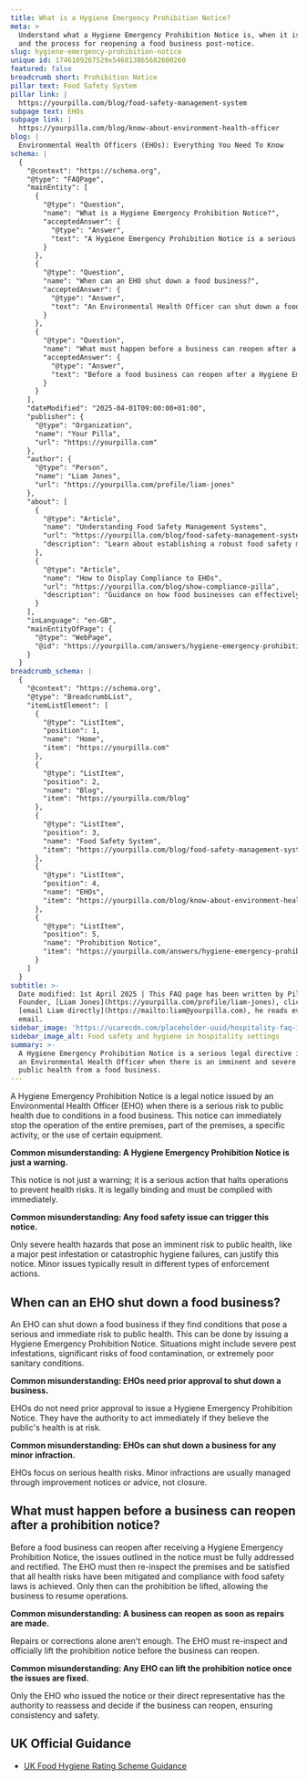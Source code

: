 ```yaml
---
title: What is a Hygiene Emergency Prohibition Notice?
meta: >
  Understand what a Hygiene Emergency Prohibition Notice is, when it is issued,
  and the process for reopening a food business post-notice.
slug: hygiene-emergency-prohibition-notice
unique id: 1746109267529x546813865682600260
featured: false
breadcrumb short: Prohibition Notice
pillar text: Food Safety System
pillar link: |
  https://yourpilla.com/blog/food-safety-management-system
subpage text: EHOs
subpage link: |
  https://yourpilla.com/blog/know-about-environment-health-officer
blog: |
  Environmental Health Officers (EHOs): Everything You Need To Know
schema: |
  {
    "@context": "https://schema.org",
    "@type": "FAQPage",
    "mainEntity": [
      {
        "@type": "Question",
        "name": "What is a Hygiene Emergency Prohibition Notice?",
        "acceptedAnswer": {
          "@type": "Answer",
          "text": "A Hygiene Emergency Prohibition Notice is a serious legal directive issued by an Environmental Health Officer when there is an imminent and severe risk to public health from a food business. This notice can lead to the immediate cessation of operations at the business or certain activities within it to safeguard public health."
        }
      },
      {
        "@type": "Question",
        "name": "When can an EHO shut down a food business?",
        "acceptedAnswer": {
          "@type": "Answer",
          "text": "An Environmental Health Officer can shut down a food business if they discover conditions that pose a significant and immediate threat to public health. This is typically enforced through a Hygiene Emergency Prohibition Notice for severe issues such as major pest infestations or significant hygiene failures."
        }
      },
      {
        "@type": "Question",
        "name": "What must happen before a business can reopen after a prohibition notice?",
        "acceptedAnswer": {
          "@type": "Answer",
          "text": "Before a food business can reopen after a Hygiene Emergency Prohibition Notice, the business must rectify the health risks specified in the notice. The reopening process involves a re-inspection by the original or representative Environmental Health Officer, who must confirm that all health risks have been mitigated and the premises comply with food safety regulations."
        }
      }
    ],
    "dateModified": "2025-04-01T09:00:00+01:00",
    "publisher": {
      "@type": "Organization",
      "name": "Your Pilla",
      "url": "https://yourpilla.com"
    },
    "author": {
      "@type": "Person",
      "name": "Liam Jones",
      "url": "https://yourpilla.com/profile/liam-jones"
    },
    "about": [
      {
        "@type": "Article",
        "name": "Understanding Food Safety Management Systems",
        "url": "https://yourpilla.com/blog/food-safety-management-system",
        "description": "Learn about establishing a robust food safety management system to ensure daily compliance and prepare for unannounced EHO visits."
      },
      {
        "@type": "Article",
        "name": "How to Display Compliance to EHOs",
        "url": "https://yourpilla.com/blog/show-compliance-pilla",
        "description": "Guidance on how food businesses can effectively demonstrate compliance to Environmental Health Officers during inspections."
      }
    ],
    "inLanguage": "en-GB",
    "mainEntityOfPage": {
      "@type": "WebPage",
      "@id": "https://yourpilla.com/answers/hygiene-emergency-prohibition-notice"
    }
  }
breadcrumb_schema: |
  {
    "@context": "https://schema.org",
    "@type": "BreadcrumbList",
    "itemListElement": [
      {
        "@type": "ListItem",
        "position": 1,
        "name": "Home",
        "item": "https://yourpilla.com"
      },
      {
        "@type": "ListItem",
        "position": 2,
        "name": "Blog",
        "item": "https://yourpilla.com/blog"
      },
      {
        "@type": "ListItem",
        "position": 3,
        "name": "Food Safety System",
        "item": "https://yourpilla.com/blog/food-safety-management-system"
      },
      {
        "@type": "ListItem",
        "position": 4,
        "name": "EHOs",
        "item": "https://yourpilla.com/blog/know-about-environment-health-officer"
      },
      {
        "@type": "ListItem",
        "position": 5,
        "name": "Prohibition Notice",
        "item": "https://yourpilla.com/answers/hygiene-emergency-prohibition-notice"
      }
    ]
  }
subtitle: >-
  Date modified: 1st April 2025 | This FAQ page has been written by Pilla
  Founder, [Liam Jones](https://yourpilla.com/profile/liam-jones), click to
  [email Liam directly](https://mailto:liam@yourpilla.com), he reads every
  email.
sidebar_image: 'https://ucarecdn.com/placeholder-uuid/hospitality-faq-image.jpg'
sidebar_image_alt: Food safety and hygiene in hospitality settings
summary: >-
  A Hygiene Emergency Prohibition Notice is a serious legal directive issued by
  an Environmental Health Officer when there is an imminent and severe risk to
  public health from a food business.
---
```

A Hygiene Emergency Prohibition Notice is a legal notice issued by an Environmental Health Officer (EHO) when there is a serious risk to public health due to conditions in a food business. This notice can immediately stop the operation of the entire premises, part of the premises, a specific activity, or the use of certain equipment.

**Common misunderstanding: A Hygiene Emergency Prohibition Notice is just a warning.**

This notice is not just a warning; it is a serious action that halts operations to prevent health risks. It is legally binding and must be complied with immediately.

**Common misunderstanding: Any food safety issue can trigger this notice.**

Only severe health hazards that pose an imminent risk to public health, like a major pest infestation or catastrophic hygiene failures, can justify this notice. Minor issues typically result in different types of enforcement actions.

## When can an EHO shut down a food business?

An EHO can shut down a food business if they find conditions that pose a serious and immediate risk to public health. This can be done by issuing a Hygiene Emergency Prohibition Notice. Situations might include severe pest infestations, significant risks of food contamination, or extremely poor sanitary conditions.

**Common misunderstanding: EHOs need prior approval to shut down a business.**

EHOs do not need prior approval to issue a Hygiene Emergency Prohibition Notice. They have the authority to act immediately if they believe the public's health is at risk.

**Common misunderstanding: EHOs can shut down a business for any minor infraction.**

EHOs focus on serious health risks. Minor infractions are usually managed through improvement notices or advice, not closure.

## What must happen before a business can reopen after a prohibition notice?

Before a food business can reopen after receiving a Hygiene Emergency Prohibition Notice, the issues outlined in the notice must be fully addressed and rectified. The EHO must then re-inspect the premises and be satisfied that all health risks have been mitigated and compliance with food safety laws is achieved. Only then can the prohibition be lifted, allowing the business to resume operations.

**Common misunderstanding: A business can reopen as soon as repairs are made.**

Repairs or corrections alone aren't enough. The EHO must re-inspect and officially lift the prohibition notice before the business can reopen.

**Common misunderstanding: Any EHO can lift the prohibition notice once the issues are fixed.**

Only the EHO who issued the notice or their direct representative has the authority to reassess and decide if the business can reopen, ensuring consistency and safety.

## UK Official Guidance

-   [UK Food Hygiene Rating Scheme Guidance](https://www.food.gov.uk/safety-hygiene/food-hygiene-rating-scheme)
